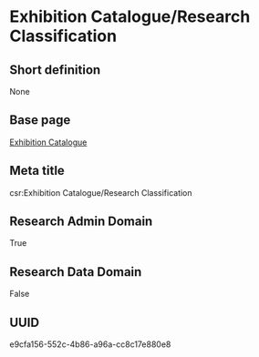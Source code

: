 # Exhibition Catalogue/Research Classification
## Short definition
None
## Base page
[Exhibition Catalogue](../../Objects/Exhibition%20Catalogue.md)
## Meta title
csr:Exhibition Catalogue/Research Classification
## Research Admin Domain
True
## Research Data Domain
False
## UUID
e9cfa156-552c-4b86-a96a-cc8c17e880e8
